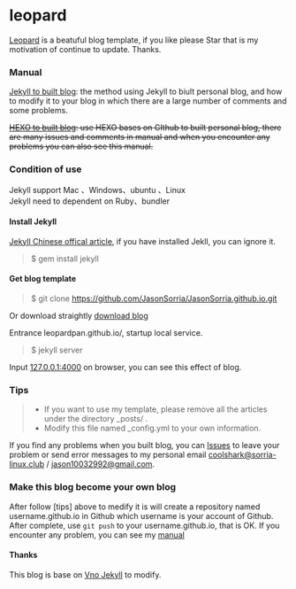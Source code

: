 # leopard

[Leopard](http://baixin.io) is a beatuful blog template, if you like please Star that is my motivation of continue to update. Thanks.

### Manual

[Jekyll to built blog](http://github.com/JasonSorria/JasonSorria.github.io/blob/master/_posts/2016-10-14-jekyll_tutorials1.md): the method using Jekyll to biult personal blog, and how to modify it to your blog in which there are a large number of comments and some problems. 



~~[HEXO to built blog](): use HEXO bases on GIthub to built personal blog, there are many issues and comments in manual and when you encounter any problems you can also see this manual.~~

### Condition of use

Jekyll support Mac 、Windows、ubuntu 、Linux                     
Jekyll need to dependent on Ruby、bundler


#### Install Jekyll

[Jekyll Chinese offical article](http://jekyll.bootcss.com/), if you have installed Jekll, you can ignore it. 

> $ gem install jekyll

#### Get blog template

> $ git clone https://github.com/JasonSorria/JasonSorria.github.io.git

Or download straightly [download blog](https://github.com/JasonSorria/JasonSorria.github.io/archive/master.zip)   

Entrance leopardpan.github.io/, startup local service.

> $ jekyll server

Input [127.0.0.1:4000](127.0.0.1:4000) on browser, you can see this effect of blog.


### Tips

>* If you want to use my template, please remove all the articles under the directory _posts/ .
>* Modify this file named _config.yml to your own information.

If you find any problems when you built blog, you can [Issues](https://github.com/leopardpan/leopardpan.github.io/issues) to leave your problem or send error messages to my personal email coolshark@sorria-linux.club / jason10032992@gmail.com.        


### Make this blog become your own blog

After follow [tips] above to medify it is will create a repository named username.github.io in Github which username is your account of Github.
After complete, use `git push` to your username.github.io, that is OK. 
If you encounter any problem, you can see my [manual](https://github.com/JasonSorria/JasonSorria.github.io/blob/master/_posts/2016-10-14-jekyll_tutorials1.md)

#### Thanks   

This blog is base on [Vno Jekyll](https://github.com/onevcat/vno-jekyll) to modify.
